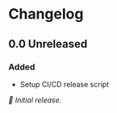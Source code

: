 # Changelog

## 0.0 Unreleased

### Added
- Setup CI/CD release script

_:seedling: Initial release._

